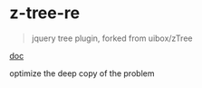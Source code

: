 # z-tree-re

> jquery tree plugin, forked from uibox/zTree

[doc](https://github.com/uibox/zTree)

optimize the deep copy of the problem